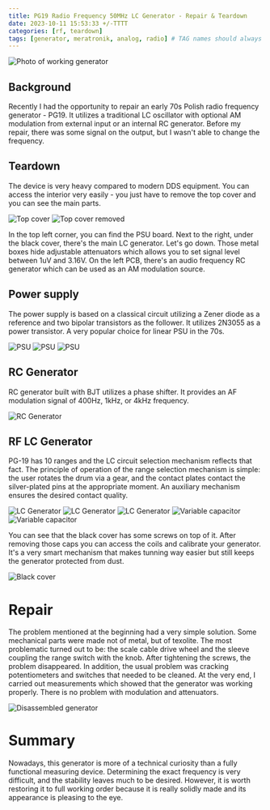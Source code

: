 ```yaml
---
title: PG19 Radio Frequency 50MHz LC Generator - Repair & Teardown
date: 2023-10-11 15:53:33 +/-TTTT
categories: [rf, teardown]
tags: [generator, meratronik, analog, radio] # TAG names should always be lowercase
---
```


![Photo of working generator](/assets/posts_images/2023-10-13/IMG_20230929_085325.jpg)

## Background

Recently I had the opportunity to repair an early 70s Polish radio frequency generator - PG19. It utilizes a traditional LC oscillator with optional AM modulation from external input or an internal RC generator. Before my repair, there was some signal on the output, but I wasn't able to change the frequency.

## Teardown

The device is very heavy compared to modern DDS equipment. You can access the interior very easily - you just have to remove the top cover and you can see the main parts.

![Top cover](/assets/posts_images/2023-10-13/IMG_20230929_085339.jpg)
![Top cover removed](/assets/posts_images/2023-10-13/IMG_20230928_134645.jpg)

In the top left corner, you can find the PSU board. Next to the right, under the black cover, there's the main LC generator. Let's go down. Those metal boxes hide adjustable attenuators which allows you to set signal level between 1uV and 3.16V. On the left PCB, there's an audio frequency RC generator which can be used as an AM modulation source.

## Power supply

The power supply is based on a classical circuit utilizing a Zener diode as a reference and two bipolar transistors as the follower. It utilizes 2N3055 as a power transistor. A very popular choice for linear PSU in the 70s.

![PSU](/assets/posts_images/2023-10-13/IMG_20230928_095210.jpg)
![PSU](/assets/posts_images/2023-10-13/IMG_20230928_123113.jpg)
![PSU](/assets/posts_images/2023-10-13/IMG_20230928_123222.jpg)

## RC Generator

RC generator built with BJT utilizes a phase shifter. It provides an AF modulation signal of 400Hz, 1kHz, or 4kHz frequency.

![RC Generator](/assets/posts_images/2023-10-13/IMG_20230928_134645(copy).jpg)

## RF LC Generator

PG-19 has 10 ranges and the LC circuit selection mechanism reflects that fact. The principle of operation of the range selection mechanism is simple: the user rotates the drum via a gear, and the contact plates contact the silver-plated pins at the appropriate moment. An auxiliary mechanism ensures the desired contact quality.

![LC Generator](/assets/posts_images/2023-10-13/IMG_20230928_122310.jpg)
![LC Generator](/assets/posts_images/2023-10-13/IMG_20230928_122337.jpg)
![LC Generator](/assets/posts_images/2023-10-13/IMG_20230928_122401.jpg)
![Variable capacitor](/assets/posts_images/2023-10-13/IMG_20230928_122743.jpg)
![Variable capacitor](/assets/posts_images/2023-10-13/IMG_20230928_122738.jpg)

You can see that the black cover has some screws on top of it. After removing those caps you can access the coils and calibrate your generator. It's a very smart mechanism that makes tunning way easier but still keeps the generator protected from dust.

![Black cover](/assets/posts_images/2023-10-13/IMG_20230928_123204.jpg)

# Repair

The problem mentioned at the beginning had a very simple solution. Some mechanical parts were made not of metal, but of texolite. The most problematic turned out to be: the scale cable drive wheel and the sleeve coupling the range switch with the knob. After tightening the screws, the problem disappeared. In addition, the usual problem was cracking potentiometers and switches that needed to be cleaned. At the very end, I carried out measurements which showed that the generator was working properly. There is no problem with modulation and attenuators.

![Disassembled generator](/assets/posts_images/2023-10-13/IMG_20230928_122300.jpg)

# Summary

Nowadays, this generator is more of a technical curiosity than a fully functional measuring device. Determining the exact frequency is very difficult, and the stability leaves much to be desired. However, it is worth restoring it to full working order because it is really solidly made and its appearance is pleasing to the eye.